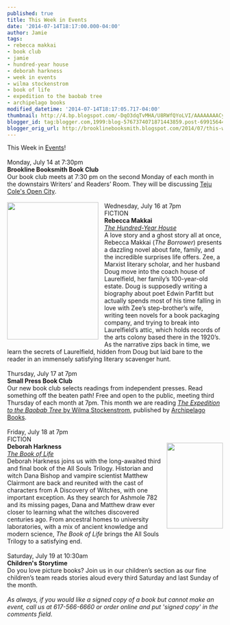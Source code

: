 ```yaml
---
published: true
title: This Week in Events
date: '2014-07-14T18:17:00.000-04:00'
author: Jamie
tags:
- rebecca makkai
- book club
- jamie
- hundred-year house
- deborah harkness
- week in events
- wilma stockenstrom
- book of life
- expedition to the baobab tree
- archipelago books
modified_datetime: '2014-07-14T18:17:05.717-04:00'
thumbnail: http://4.bp.blogspot.com/-DqO3dqTvMHA/U8RWfQYoLVI/AAAAAAAACyk/rtD1i_BaE9E/s72-c/9780525426684.jpg
blogger_id: tag:blogger.com,1999:blog-5767374071871443859.post-6991564477018354188
blogger_orig_url: http://brooklinebooksmith.blogspot.com/2014/07/this-week-in-events.html
---
```


<div>This Week in <a href="http://www.brooklinebooksmith.com/events/MainEvent.html" target="_blank">Events</a>!</div><div><br /></div><div><div>Monday, July 14 at 7:30pm</div><div><strong>Brookline Booksmith Book Club</strong></div><div>Our book club meets at 7:30 pm on the second Monday of each month in the  downstairs Writers’ and Readers’ Room. They will be discussing <a href="http://www.brooklinebooksmith-shop.com/book/%5Bmodel%5D-24" target="_blank">Teju Cole's Open City</a>.&nbsp;</div></div><div><br /></div><div><a href="http://4.bp.blogspot.com/-DqO3dqTvMHA/U8RWfQYoLVI/AAAAAAAACyk/rtD1i_BaE9E/s1600/9780525426684.jpg" imageanchor="1" style="clear: left; float: left; margin-bottom: 1em; margin-right: 1em;"><img border="0" src="http://4.bp.blogspot.com/-DqO3dqTvMHA/U8RWfQYoLVI/AAAAAAAACyk/rtD1i_BaE9E/s1600/9780525426684.jpg" height="320" width="213" /></a>Wednesday, July 16 at 7pm</div><div>FICTION</div><div><strong>Rebecca Makkai</strong></div><div><em><a href="http://www.brooklinebooksmith-shop.com/event/rebecca-makkai-hundred-year-house-0" target="_blank">The Hundred-Year House</a></em></div><div>A love story and a ghost story all at once, Rebecca Makkai (<em>The  Borrower</em>) presents a dazzling novel about fate, family, and the incredible  surprises life offers. Zee, a Marxist literary scholar, and her husband Doug  move into the coach house of Laurelfield, her family’s 100-year-old estate. Doug  is supposedly writing a biography about poet Edwin Parfitt but actually spends  most of his time falling in love with Zee’s step-brother’s wife, writing teen  novels for a book packaging company, and trying to break into Laurelfield’s  attic, which holds records of the arts colony based there in the 1920’s. As the  narrative zips back in time, we learn the secrets of Laurelfield, hidden from  Doug but laid bare to the reader in an immensely satisfying literary scavenger  hunt.</div><div>&nbsp;</div><div>Thursday, July 17 at 7pm</div><div><strong>Small Press Book Club</strong></div><div>Our new book club selects readings from independent presses. Read something  off the beaten path! Free and open to the public, meeting third Thursday of each  month at 7pm. This month we are reading <a href="http://www.brooklinebooksmith-shop.com/event/small-press-book-club-9" target="_blank"><i>The Expedition to the Baobab Tree</i>&nbsp;by Wilma Stockenstrom</a>, published by <a href="http://archipelagobooks.org/" target="_blank">Archipelago Books</a>.&nbsp;</div><div>&nbsp;</div><div>Friday, July 18 at 7pm</div><div>FICTION</div><div><a href="http://1.bp.blogspot.com/-15QI6JBOvbk/U8RWiOdTsHI/AAAAAAAACys/_bgXXOyCRzU/s1600/978book+of+life.jpg" imageanchor="1" style="clear: right; float: right; margin-bottom: 1em; margin-left: 1em;"><img border="0" src="http://1.bp.blogspot.com/-15QI6JBOvbk/U8RWiOdTsHI/AAAAAAAACys/_bgXXOyCRzU/s1600/978book+of+life.jpg" height="200" width="131" /></a><strong>Deborah Harkness</strong></div><div><em><a href="http://www.brooklinebooksmith-shop.com/event/deborah-harkness-book-life" target="_blank">The Book of Life</a></em></div><div>Deborah Harkness joins us with the long-awaited third and final book of the  All Souls Trilogy. Historian and witch Dana Bishop and vampire scientist Matthew  Clairmont are back and reunited with the cast of characters from A Discovery of  Witches, with one important exception. As they search for Ashmole 782 and its  missing pages, Dana and Matthew draw ever closer to learning what the witches  discovered centuries ago. From ancestral homes to university laboratories, with  a mix of ancient knowledge and modern science, <em>The Book of Life</em> brings  the All Souls Trilogy to a satisfying end.</div><br /><div><div>Saturday, July 19 at 10:30am</div><div><strong>Children's Storytime</strong></div><div>Do you love picture books? Join us in our children’s section as our fine  children’s team reads stories aloud every third Saturday and last Sunday of the  month.</div></div><div><br /></div><div><i>As always, if you would like a signed copy of a book but cannot make an event, call us at 617-566-6660 or order online and put 'signed copy' in the comments field.</i></div>